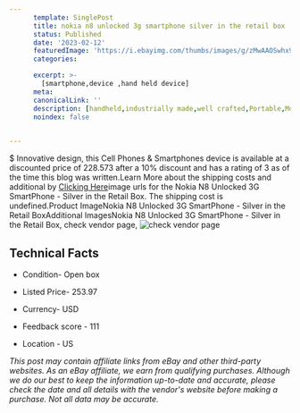 ```yaml
---
      template: SinglePost
      title: nokia n8 unlocked 3g smartphone silver in the retail box
      status: Published
      date: '2023-02-12'
      featuredImage: 'https://i.ebayimg.com/thumbs/images/g/zMwAAOSwhx9jUW38/s-l225.jpg'
      categories: 

      excerpt: >-
        [smartphone,device ,hand held device]
      meta:
      canonicalLink: ''
      description: [handheld,industrially made,well crafted,Portable,Mobile,Compact,Convenient,Lightweight,Maneuverable,Man-portable,Miniature,Carriable,Hand-held,Light,Holdable,Transportable,Mobile device,Pocket-sized,On-the-go,Wireless,Cordless,Compact size,Convenient size, smartphone,device ,hand held device]
      noindex: false

        
---
```

$
    Innovative design, this Cell Phones & Smartphones device is available at a discounted price of 228.573 after a 10% discount and has a rating of 3 as of the time this blog was written.Learn More about the shipping costs and additional by [Clicking Here](https://www.ebay.com/itm/394296738331?hash=item5bcdeac21b%3Ag%3AzMwAAOSwhx9jUW38&mkevt=1&mkcid=1&mkrid=711-53200-19255-0&campid=%253CePNCampaignId%253E&customid=%253CreferenceId%253E&toolid=10049)image urls for the Nokia N8 Unlocked 3G SmartPhone - Silver in the Retail Box. The shipping cost is undefined.Product ImageNokia N8 Unlocked 3G SmartPhone - Silver in the Retail BoxAdditional ImagesNokia N8 Unlocked 3G SmartPhone - Silver in the Retail Box, check vendor page, ![check vendor page](https://origin-galleryplus.ebayimg.com/ws/web/394296738331_2_0_1/225x225.jpg,https://origin-galleryplus.ebayimg.com/ws/web/394296738331_3_0_1/225x225.jpg,https://origin-galleryplus.ebayimg.com/ws/web/394296738331_4_0_1/225x225.jpg,https://origin-galleryplus.ebayimg.com/ws/web/394296738331_5_0_1/225x225.jpg)
    
    

 ## Technical Facts 



     
      

 - Condition- Open box 


      

 - Listed Price- 253.97 


      

 - Currency- USD 


      

 - Feedback score - 111 


      

 - Location - US 


      
      

 *_This post may contain affiliate links from eBay and other third-party websites. As an eBay affiliate, we earn from qualifying purchases. Although we do our best to keep the information up-to-date and accurate, please check the date and all details with the vendor's website before making a purchase. Not all data may be accurate._*



    
    
    
    
    